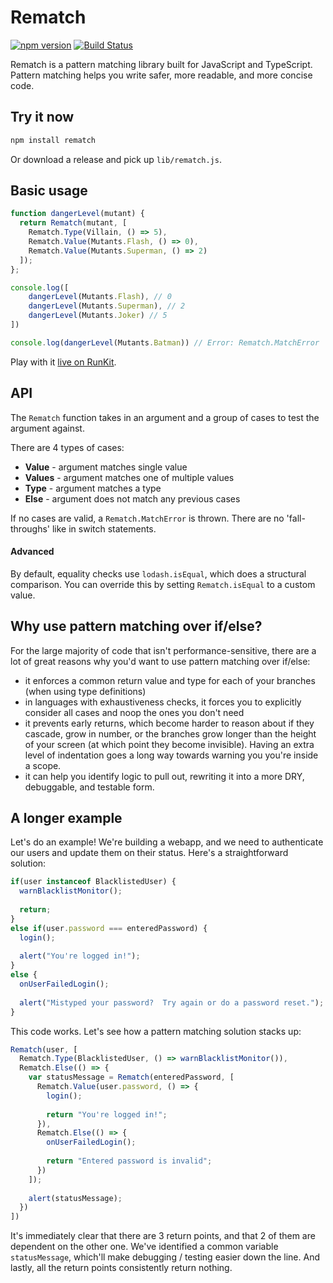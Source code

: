 # Rematch

[![npm version](https://badge.fury.io/js/rematch.svg)](http://badge.fury.io/js/rematch)
[![Build Status](https://travis-ci.org/jiaweihli/rematch.png?branch=master)](https://travis-ci.org/jiaweihli/rematch)

Rematch is a pattern matching library built for JavaScript and TypeScript.
Pattern matching helps you write safer, more readable, and more concise code.

## Try it now

```bash
npm install rematch
```

Or download a release and pick up `lib/rematch.js`.

## Basic usage

```javascript
function dangerLevel(mutant) {
  return Rematch(mutant, [
    Rematch.Type(Villain, () => 5),
    Rematch.Value(Mutants.Flash, () => 0),
    Rematch.Value(Mutants.Superman, () => 2)
  ]);
};

console.log([
    dangerLevel(Mutants.Flash), // 0
    dangerLevel(Mutants.Superman), // 2
    dangerLevel(Mutants.Joker) // 5
])

console.log(dangerLevel(Mutants.Batman)) // Error: Rematch.MatchError
```

Play with it [live on RunKit](https://runkit.com/jiaweihli/57db70d841de7f1400d64f73).

## API

The `Rematch` function takes in an argument and a group of cases to test the argument against.

There are 4 types of cases:
 
  - **Value** - argument matches single value
  - **Values** - argument matches one of multiple values
  - **Type** - argument matches a type
  - **Else** - argument does not match any previous cases
  
If no cases are valid, a `Rematch.MatchError` is thrown.  There are no 'fall-throughs' like in switch statements.

#### Advanced

By default, equality checks use `lodash.isEqual`, which does a structural comparison.  You can override this by setting
`Rematch.isEqual` to a custom value.
  
## Why use pattern matching over if/else?

For the large majority of code that isn't performance-sensitive, there are a lot of great reasons why you'd want to use 
pattern matching over if/else:

  - it enforces a common return value and type for each of your branches (when using type definitions)
  - in languages with exhaustiveness checks, it forces you to explicitly consider all cases and noop the ones you don't 
    need
  - it prevents early returns, which become harder to reason about if they cascade, grow in number, or the branches grow 
    longer than the height of your screen (at which point they become invisible).  Having an extra level of indentation 
    goes a long way towards warning you you're inside a scope.
  - it can help you identify logic to pull out, rewriting it into a more DRY, debuggable, and testable form.
     
## A longer example
  
Let's do an example!  We're building a webapp, and we need to authenticate our users and update them on their status.
Here's a straightforward solution:

```javascript
if(user instanceof BlacklistedUser) {
  warnBlacklistMonitor();
  
  return;
}
else if(user.password === enteredPassword) {
  login();
  
  alert("You're logged in!");
}
else {
  onUserFailedLogin();
  
  alert("Mistyped your password?  Try again or do a password reset.");
}
```

This code works.  Let's see how a pattern matching solution stacks up:

  
```javascript
Rematch(user, [
  Rematch.Type(BlacklistedUser, () => warnBlacklistMonitor()),
  Rematch.Else(() => {
    var statusMessage = Rematch(enteredPassword, [
      Rematch.Value(user.password, () => {
        login();    
         
        return "You're logged in!";
      }),
      Rematch.Else(() => {
        onUserFailedLogin();
     
        return "Entered password is invalid";
      })
    ]);
    
    alert(statusMessage);
  }) 
])
```

It's immediately clear that there are 3 return points, and that 2 of them are dependent on the other one.
We've identified a common variable `statusMessage`, which'll make debugging / testing easier down the line.
And lastly, all the return points consistently return nothing.
